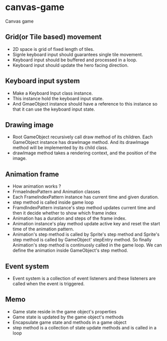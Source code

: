 # canvas-game

Canvas game

## Grid(or Tile based) movement

- 2D space is grid of fixed length of tiles.
- Signle keyboard input should guarantees single tile movement.
- Keyboard input should be buffered and processed in a loop.
- Keyboard input should update the hero facing direction.

## Keyboard input system

- Make a Keyboard Input class instance.
- This instance hold the keyboard input state.
- And GmaeObject instance should have a reference to this instance so that it can use the keyboard input state.

## Drawing image

- Root GameObject recursively call draw method of its children. Each GameObject instance has drawImage method. And its drawImage method will be implemented by its child class.
- drawImage method takes a rendering context, and the position of the image.

## Animation frame

- How animation works ?
- FrmaeIndexPattern and Animation classes
- Each FrameIndexPattern instance has current time and given duration.
- step method is called inside game loop
- FramdIndexPattern instance's step method updates current time and then it decide whether to show which frame index
- Animation has a duration and steps of the frame index.
- Animation instance's play method update active key and reset the start time of the animation pattern.
- Animation's step method is called by Sprite's step method and Sprite's step method is called by GameObject' stepEntry method. So finally Animation's step method is continuosly called in the game loop. We can define the animation inside GameObject's step method.

## Event system

- Event system is a collection of event listeners and these listeners are called when the event is triggered.

## Memo

- Game state reside in the game object's properties
- Game state is updated by the game object's methods
- Encapsulate game state and methods in a game object
- step method is a collection of state update methods and is called in a loop
